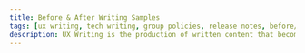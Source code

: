 ```yaml
---
title: Before & After Writing Samples
tags: [ux writing, tech writing, group policies, release notes, before/after ]
description: UX Writing is the production of written content that becomes part of, and supports, a product's user experience. My expertise is in taking the guesswork out of complex technical content for busy IT professionals. I am passionate about creating content experiences that help IT Pros achieve more with technology. Please take a look at the before and after samples, and you be the judge.
---
```


